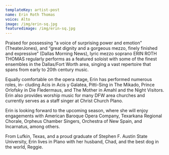 ```yaml
---
templateKey: artist-post
name: Erin Roth Thomas
voice: Alto
image: /img/erin-sq.jpg
featuredimage: /img/erin-sq.jpg
---
```

Praised for possessing “a voice of surprising power and emotion” (TheaterJones),
and “great dignity and a gorgeous mezzo, finely finished and expressive” (Dallas Morning News), lyric mezzo soprano ERIN ROTH THOMAS regularly performs as a featured soloist with some of the finest ensembles in the Dallas/Fort Worth area, singing a vast repertoire that spans from early to 20th century music.

Equally comfortable on the opera stage, Erin has performed numerous roles, in-
cluding Acis in Acis y Galatea, Pitti-Sing in The Mikado, Prince Orlofsky in Die Fledermaus, and The Mother in Amahl and the Night Visitors. Erin also provides worship music for many DFW area churches and currently serves as a staff singer at Christ Church Plano.

Erin is looking forward to the upcoming season, where she will enjoy engagements with American Baroque Opera Company, Texarkana Regional Chorale, Orpheus Chamber Singers, Orchestra of New Spain, and Incarnatus, among others.

From Lufkin, Texas, and a proud graduate of Stephen F. Austin State University, Erin lives in Plano with her husband, Chad, and the best dog in the world, Reggie.
